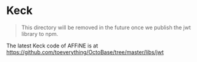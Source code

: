 # Keck

> This directory will be removed in the future once we publish the jwt library to npm.

The latest Keck code of AFFiNE is at https://github.com/toeverything/OctoBase/tree/master/libs/jwt

